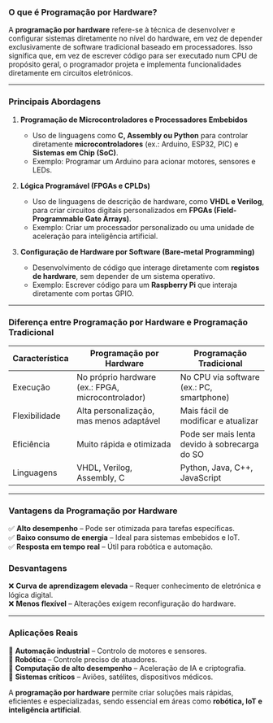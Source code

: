 ### O que é Programação por Hardware?

A **programação por hardware** refere-se à técnica de desenvolver e configurar sistemas diretamente no nível do hardware, em vez de depender exclusivamente de software tradicional baseado em processadores. Isso significa que, em vez de escrever código para ser executado num CPU de propósito geral, o programador projeta e implementa funcionalidades diretamente em circuitos eletrónicos.

---

### Principais Abordagens

1. **Programação de Microcontroladores e Processadores Embebidos**  
   - Uso de linguagens como **C, Assembly ou Python** para controlar diretamente **microcontroladores** (ex.: Arduino, ESP32, PIC) e **Sistemas em Chip (SoC)**.  
   - Exemplo: Programar um Arduino para acionar motores, sensores e LEDs.

2. **Lógica Programável (FPGAs e CPLDs)**  
   - Uso de linguagens de descrição de hardware, como **VHDL e Verilog**, para criar circuitos digitais personalizados em **FPGAs (Field-Programmable Gate Arrays)**.  
   - Exemplo: Criar um processador personalizado ou uma unidade de aceleração para inteligência artificial.

3. **Configuração de Hardware por Software (Bare-metal Programming)**  
   - Desenvolvimento de código que interage diretamente com **registos de hardware**, sem depender de um sistema operativo.  
   - Exemplo: Escrever código para um **Raspberry Pi** que interaja diretamente com portas GPIO.

---

### Diferença entre Programação por Hardware e Programação Tradicional

| Característica | Programação por Hardware | Programação Tradicional |
|--------------|------------------------|----------------------|
| Execução | No próprio hardware (ex.: FPGA, microcontrolador) | No CPU via software (ex.: PC, smartphone) |
| Flexibilidade | Alta personalização, mas menos adaptável | Mais fácil de modificar e atualizar |
| Eficiência | Muito rápida e otimizada | Pode ser mais lenta devido à sobrecarga do SO |
| Linguagens | VHDL, Verilog, Assembly, C | Python, Java, C++, JavaScript |

---

### Vantagens da Programação por Hardware
✅ **Alto desempenho** – Pode ser otimizada para tarefas específicas.  
✅ **Baixo consumo de energia** – Ideal para sistemas embebidos e IoT.  
✅ **Resposta em tempo real** – Útil para robótica e automação.  

### Desvantagens
❌ **Curva de aprendizagem elevada** – Requer conhecimento de eletrónica e lógica digital.  
❌ **Menos flexível** – Alterações exigem reconfiguração do hardware.  

---

### Aplicações Reais
🔹 **Automação industrial** – Controlo de motores e sensores.  
🔹 **Robótica** – Controle preciso de atuadores.  
🔹 **Computação de alto desempenho** – Aceleração de IA e criptografia.  
🔹 **Sistemas críticos** – Aviões, satélites, dispositivos médicos.  

A **programação por hardware** permite criar soluções mais rápidas, eficientes e especializadas, sendo essencial em áreas como **robótica, IoT e inteligência artificial**.

